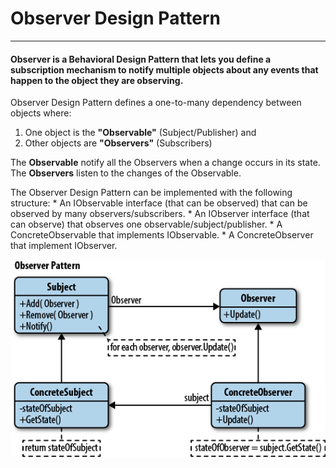 # Observer Design Pattern
***

#### Observer is a Behavioral Design Pattern that lets you define a subscription mechanism to notify multiple objects about any events that happen to the object they are observing.

Observer Design Pattern defines a one-to-many dependency between objects where: 

1. One object is the **"Observable"** (Subject/Publisher) and
2. Other objects are **"Observers"** (Subscribers)

The **Observable** notify all the Observers when a change occurs in its state.
The **Observers** listen to the changes of the Observable.

The Observer Design Pattern can be implemented with the following structure:
    * An IObservable interface (that can be observed) that can be observed by many observers/subscribers.
    * An IObserver interface (that can observe) that observes one observable/subject/publisher.
    * A ConcreteObservable that implements IObservable.
    * A ConcreteObserver that implement IObserver.

![Observer Structure](StructureObserver.png) 